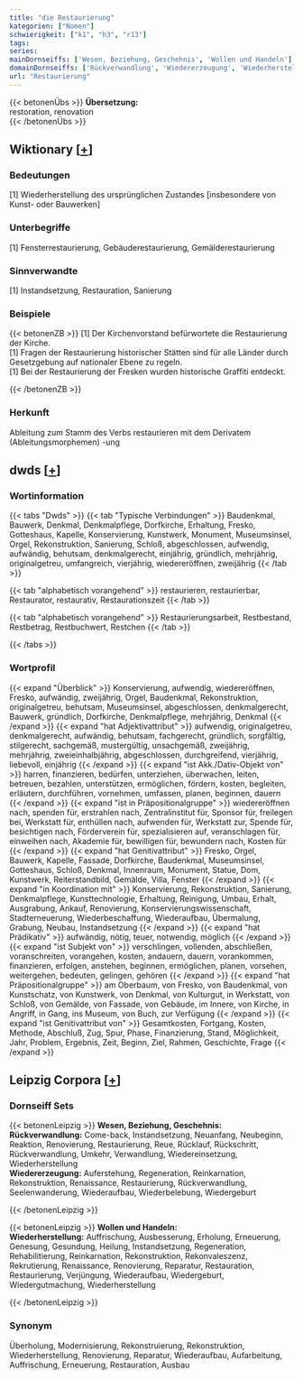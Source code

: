 ```yaml
---
title: "die Restaurierung"
kategorien: ["Nomen"]
schwierigkeit: ["k1", "h3", "r13"]
tags:
series:
mainDornseiffs: ['Wesen, Beziehung, Geschehnis', 'Wollen und Handeln']
domainDornseiffs: ['Rückverwandlung', 'Wiedererzeugung', 'Wiederherstellung']
url: "Restaurierung"
---
```


{{< betonenÜbs >}}
**Übersetzung:**  
restoration, renovation  
{{< /betonenÜbs >}}

## Wiktionary [[+](https://de.wiktionary.org/wiki/Restaurierung)]

### Bedeutungen
[1] Wiederherstellung des ursprünglichen Zustandes [insbesondere von Kunst- oder Bauwerken]  

### Unterbegriffe
[1] Fensterrestaurierung, Gebäuderestaurierung, Gemälderestaurierung  

### Sinnverwandte
[1] Instandsetzung, Restauration, Sanierung  

### Beispiele
{{< betonenZB >}}
[1] Der Kirchenvorstand befürwortete die Restaurierung der Kirche.  
[1] Fragen der Restaurierung historischer Stätten sind für alle Länder durch Gesetzgebung auf nationaler Ebene zu regeln.  
[1] Bei der Restaurierung der Fresken wurden historische Graffiti entdeckt.  

{{< /betonenZB >}}
### Herkunft
Ableitung zum Stamm des Verbs restaurieren mit dem Derivatem (Ableitungsmorphemen) -ung  



## dwds [[+](https://www.dwds.de/wb/Restaurierung)]

### Wortinformation
{{< tabs "Dwds" >}}
{{< tab "Typische Verbindungen" >}}
Baudenkmal, Bauwerk, Denkmal, Denkmalpflege, Dorfkirche, Erhaltung, Fresko, Gotteshaus, Kapelle, Konservierung, Kunstwerk, Monument, Museumsinsel, Orgel, Rekonstruktion, Sanierung, Schloß, abgeschlossen, aufwendig, aufwändig, behutsam, denkmalgerecht, einjährig, gründlich, mehrjährig, originalgetreu, umfangreich, vierjährig, wiedereröffnen, zweijährig
{{< /tab >}}

{{< tab "alphabetisch vorangehend" >}}
restaurieren, restaurierbar, Restaurator, restaurativ, Restaurationszeit
{{< /tab >}}

{{< tab "alphabetisch vorangehend" >}}
Restaurierungsarbeit, Restbestand, Restbetrag, Restbuchwert, Restchen
{{< /tab >}}

{{< /tabs >}}

### Wortprofil
{{< expand "Überblick" >}} Konservierung, aufwendig, wiedereröffnen, Fresko, aufwändig, zweijährig, Orgel, Baudenkmal, Rekonstruktion, originalgetreu, behutsam, Museumsinsel, abgeschlossen, denkmalgerecht, Bauwerk, gründlich, Dorfkirche, Denkmalpflege, mehrjährig, Denkmal {{< /expand >}}
{{< expand "hat Adjektivattribut" >}} aufwendig, originalgetreu, denkmalgerecht, aufwändig, behutsam, fachgerecht, gründlich, sorgfältig, stilgerecht, sachgemäß, mustergültig, unsachgemäß, zweijährig, mehrjährig, zweieinhalbjährig, abgeschlossen, durchgreifend, vierjährig, liebevoll, einjährig {{< /expand >}}
{{< expand "ist Akk./Dativ-Objekt von" >}} harren, finanzieren, bedürfen, unterziehen, überwachen, leiten, betreuen, bezahlen, unterstützen, ermöglichen, fördern, kosten, begleiten, erläutern, durchführen, vornehmen, umfassen, planen, beginnen, dauern {{< /expand >}}
{{< expand "ist in Präpositionalgruppe" >}} wiedereröffnen nach, spenden für, erstrahlen nach, Zentralinstitut für, Sponsor für, freilegen bei, Werkstatt für, enthüllen nach, aufwenden für, Werkstatt zur, Spende für, besichtigen nach, Förderverein für, spezialisieren auf, veranschlagen für, einweihen nach, Akademie für, bewilligen für, bewundern nach, Kosten für {{< /expand >}}
{{< expand "hat Genitivattribut" >}} Fresko, Orgel, Bauwerk, Kapelle, Fassade, Dorfkirche, Baudenkmal, Museumsinsel, Gotteshaus, Schloß, Denkmal, Innenraum, Monument, Statue, Dom, Kunstwerk, Reiterstandbild, Gemälde, Villa, Fenster {{< /expand >}}
{{< expand "in Koordination mit" >}} Konservierung, Rekonstruktion, Sanierung, Denkmalpflege, Kunsttechnologie, Erhaltung, Reinigung, Umbau, Erhalt, Ausgrabung, Ankauf, Renovierung, Konservierungswissenschaft, Stadterneuerung, Wiederbeschaffung, Wiederaufbau, Übermalung, Grabung, Neubau, Instandsetzung {{< /expand >}}
{{< expand "hat Prädikativ" >}} aufwändig, nötig, teuer, notwendig, möglich {{< /expand >}}
{{< expand "ist Subjekt von" >}} verschlingen, vollenden, abschließen, voranschreiten, vorangehen, kosten, andauern, dauern, vorankommen, finanzieren, erfolgen, anstehen, beginnen, ermöglichen, planen, vorsehen, weitergehen, bedeuten, gelingen, gehören {{< /expand >}}
{{< expand "hat Präpositionalgruppe" >}} am Oberbaum, von Fresko, von Baudenkmal, von Kunstschatz, von Kunstwerk, von Denkmal, von Kulturgut, in Werkstatt, von Schloß, von Gemälde, von Fassade, von Gebäude, im Innere, von Kirche, in Angriff, in Gang, ins Museum, von Buch, zur Verfügung {{< /expand >}}
{{< expand "ist Genitivattribut von" >}} Gesamtkosten, Fortgang, Kosten, Methode, Abschluß, Zug, Spur, Phase, Finanzierung, Stand, Möglichkeit, Jahr, Problem, Ergebnis, Zeit, Beginn, Ziel, Rahmen, Geschichte, Frage {{< /expand >}}

## Leipzig Corpora [[+](https://corpora.uni-leipzig.de/en/res?word=Restaurierung&corpusId=deu_newscrawl-public_2018)]

### Dornseiff Sets
{{< betonenLeipzig >}}
**Wesen, Beziehung, Geschehnis:**  
**Rückverwandlung:** Come-back, Instandsetzung, Neuanfang, Neubeginn, Reaktion, Renovierung, Restaurierung, Reue, Rücklauf, Rückschritt, Rückverwandlung, Umkehr, Verwandlung, Wiedereinsetzung, Wiederherstellung  
**Wiedererzeugung:** Auferstehung, Regeneration, Reinkarnation, Rekonstruktion, Renaissance, Restaurierung, Rückverwandlung, Seelenwanderung, Wiederaufbau, Wiederbelebung, Wiedergeburt  

{{< /betonenLeipzig >}}


{{< betonenLeipzig >}}
**Wollen und Handeln:**  
**Wiederherstellung:** Auffrischung, Ausbesserung, Erholung, Erneuerung, Genesung, Gesundung, Heilung, Instandsetzung, Regeneration, Rehabilitierung, Reinkarnation, Rekonstruktion, Rekonvaleszenz, Rekrutierung, Renaissance, Renovierung, Reparatur, Restauration, Restaurierung, Verjüngung, Wiederaufbau, Wiedergeburt, Wiedergutmachung, Wiederherstellung  

{{< /betonenLeipzig >}}

### Synonym
Überholung, Modernisierung, Rekonstruierung, Rekonstruktion, Wiederherstellung, Renovierung, Reparatur, Wiederaufbau, Aufarbeitung, Auffrischung, Erneuerung, Restauration, Ausbau

